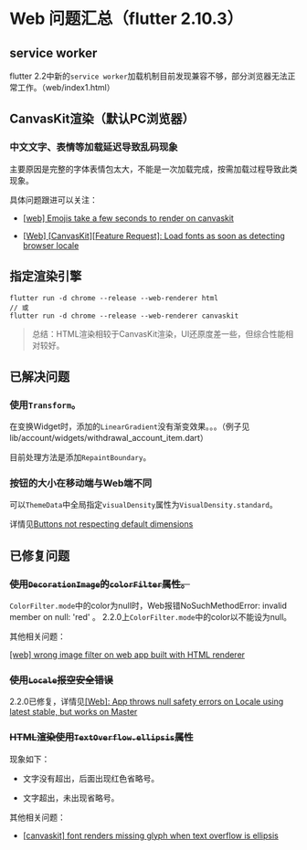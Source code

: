 # Web 问题汇总（flutter 2.10.3）

## service worker

flutter 2.2中新的`service worker`加载机制目前发现兼容不够，部分浏览器无法正常工作。（web/index1.html）

## CanvasKit渲染（默认PC浏览器）

### 中文文字、表情等加载延迟导致乱码现象

主要原因是完整的字体表情包太大，不能是一次加载完成，按需加载过程导致此类现象。

具体问题跟进可以关注：

- [[web] Emojis take a few seconds to render on canvaskit ](https://github.com/flutter/flutter/issues/76248)

- [[Web] [CanvasKit][Feature Request]: Load fonts as soon as detecting browser locale](https://github.com/flutter/flutter/issues/77023)

## 指定渲染引擎

```
flutter run -d chrome --release --web-renderer html
// 或
flutter run -d chrome --release --web-renderer canvaskit
```

> 总结：HTML渲染相较于CanvasKit渲染，UI还原度差一些，但综合性能相对较好。


## 已解决问题

### 使用`Transform`。

在变换Widget时，添加的`LinearGradient`没有渐变效果。。。（例子见lib/account/widgets/withdrawal_account_item.dart）

目前处理方法是添加`RepaintBoundary`。

### 按钮的大小在移动端与Web端不同

可以`ThemeData`中全局指定`visualDensity`属性为`VisualDensity.standard`。

详情见[Buttons not respecting default dimensions](https://github.com/flutter/flutter/issues/77142)

## 已修复问题

### ~~使用`DecorationImage`的`colorFilter`属性。~~

`ColorFilter.mode`中的color为null时，Web报错NoSuchMethodError: invalid member on null: 'red' 。
2.2.0上`ColorFilter.mode`中的color以不能设为null。

其他相关问题：

[[web] wrong image filter on web app built with HTML renderer](https://github.com/flutter/flutter/issues/76966)

### ~~使用`Locale`报空安全错误~~

2.2.0已修复，详情见[[Web]: App throws null safety errors on Locale using latest stable, but works on Master](https://github.com/flutter/flutter/issues/79351)

### ~~HTML渲染使用`TextOverflow.ellipsis`属性~~

现象如下：

- 文字没有超出，后面出现红色省略号。

- 文字超出，未出现省略号。

其他相关问题：

- [[canvaskit] font renders missing glyph when text overflow is ellipsis](https://github.com/flutter/flutter/issues/76473)




